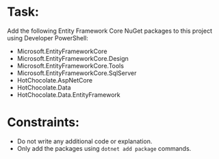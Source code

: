 ﻿# Task:
Add the following Entity Framework Core NuGet packages to this project using Developer PowerShell:

- Microsoft.EntityFrameworkCore
- Microsoft.EntityFrameworkCore.Design
- Microsoft.EntityFrameworkCore.Tools
- Microsoft.EntityFrameworkCore.SqlServer
- HotChocolate.AspNetCore
- HotChocolate.Data
- HotChocolate.Data.EntityFramework

# Constraints:
- Do not write any additional code or explanation.
- Only add the packages using `dotnet add package` commands.
